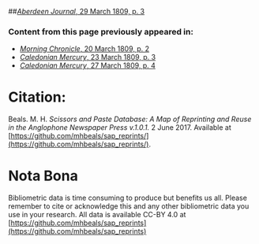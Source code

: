 ##[*Aberdeen Journal*, 29 March 1809, p. 3](https://mhbeals.github.io/sap_html/Aberdeen-Journal/Aberdeen-Journal-29-March-1809-p-3)

### Content from this page previously appeared in:
+ [*Morning Chronicle*, 20 March 1809, p. 2](https://mhbeals.github.io/sap_html/Morning-Chronicle/Morning-Chronicle-20-March-1809-p-2)
+ [*Caledonian Mercury*, 23 March 1809, p. 3](https://mhbeals.github.io/sap_html/Caledonian-Mercury/Caledonian-Mercury-23-March-1809-p-3)
+ [*Caledonian Mercury*, 27 March 1809, p. 4](https://mhbeals.github.io/sap_html/Caledonian-Mercury/Caledonian-Mercury-27-March-1809-p-4)
                    
# Citation: 

Beals. M. H. *Scissors and Paste Database: A Map of Reprinting and Reuse in the Anglophone Newspaper Press v.1.0.1.* 2 June 2017. Available at [https://github.com/mhbeals/sap_reprints/](https://github.com/mhbeals/sap_reprints/). 
                    
# Nota Bona

Bibliometric data is time consuming to produce but benefits us all. Please remember to cite or acknowledge this and any other bibliometric data you use in your research. All data is available CC-BY 4.0 at [https://github.com/mhbeals/sap_reprints](https://github.com/mhbeals/sap_reprints)